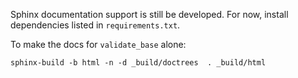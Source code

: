 Sphinx documentation support is still be developed. For now, install dependencies listed in `requirements.txt`.

To make the docs for `validate_base` alone:

```
sphinx-build -b html -n -d _build/doctrees  . _build/html
```


